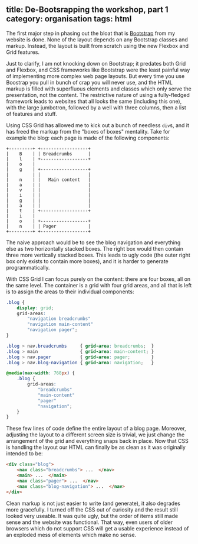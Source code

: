 title: De-Bootsrapping the workshop, part 1
category: organisation
tags: html
---

The first major step in phasing out the bloat that is [Bootstrap] from my
website is done. None of the layout depends on any Bootstrap classes and
markup. Instead, the layout is built from scratch using the new Flexbox and
Grid features.

Just to clarify, I am not knocking down on Bootstrap; it predates both Grid and
Flexbox, and CSS frameworks like Bootstrap were the least painful way of
implementing more complex web page layouts. But every time you use Boostrap you
pull in bunch of crap you will never use, and the HTML markup is filled with
superfluous elements and classes which only serve the presentation, not the
content. The restrictive nature of using a fully-fledged framework leads to
websites that all looks the same (including this one), with the large
jumbotron, followed by a well with three columns, then a list of features and
stuff.

Using CSS Grid has allowed me to kick out a bunch of needless `div`s, and it
has freed the markup from the "boxes of boxes" mentality. Take for example the
blog: each page is made of the following components:

~~~
+---------+ +------------------+
|    B    | | Breadcrumbs      |
|    l    | +------------------+
|    o    |
|    g    | +------------------+
|         | |                  |
|    n    | |   Main content   |
|    a    | |                  |
|    v    | |                  |
|    i    | |                  |
|    g    | |                  |
|    a    | |                  |
|    t    | +------------------+
|    i    | 
|    o    | +------------------+
|    n    | | Pager            |
+---------+ +------------------+
~~~

The naive approach would be to see the blog navigation and everything else as
two horizontally stacked boxes. The right box would then contain three more
vertically stacked boxes. This leads to ugly code (the outer right box only
exists to contain more boxes), and it is harder to generate programmatically.

With CSS Grid I can focus purely on the content: there are four boxes, all on
the same level. The container is a grid with four grid areas, and all that is
left is to assign the areas to their individual components:

~~~css
.blog {
    display: grid;
    grid-areas:
        "navigation breadcrumbs"
        "navigation main-content"
        "navigation pager";
}

.blog > nav.breadcrumbs     { grid-area: breadcrumbs;  } 
.blog > main                { grid-area: main-content; }
.blog > nav.pager           { grid-area: pager;        }
.blog > nav.blog-navigation { grid-area: navigation;   }

@media(max-width: 768px) {
    .blog {
        grid-areas:
            "breadcrumbs"
            "main-content"
            "pager"
            "navigation";
    }
}
~~~

These few lines of code define the entire layout of a blog page. Moreover,
adjusting the layout to a different screen size is trivial, we just change the
arrangement of the grid and everything snaps back in place. Now that CSS is
handling the layout our HTML can finally be as clean as it was originally
intended to be:

~~~html
<div class="blog">
    <nav class="breadcrumbs"> ...  </nav>
    <main> ...  </main>
    <nav class="pager"> ...  </nav>
    <nav class="blog-navigation"> ...  </nav>
</div>
~~~

Clean markup is not just easier to write (and generate), it also degrades more
gracefully. I turned off the CSS out of curiosity and the result still looked
very useable.  It was quite ugly, but the order of items still made sense and
the website was functional. That way, even users of older browsers which do not
support CSS will get a usable experience instead of an exploded mess of
elements which make no sense.


[Bootstrap]: https://getbootstrap.com/
